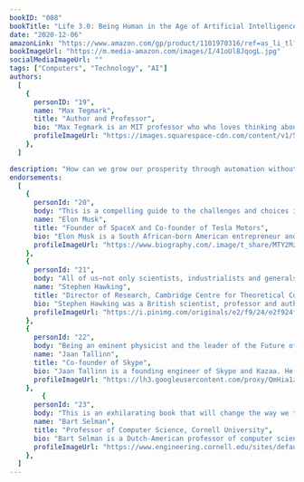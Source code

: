 ```yaml
---
bookID: "008"
bookTitle: "Life 3.0: Being Human in the Age of Artificial Intelligence"
date: "2020-12-06"
amazonLink: "https://www.amazon.com/gp/product/1101970316/ref=as_li_tl?ie=UTF8&camp=1789&creative=9325&creativeASIN=1101970316&linkCode=as2&tag=btmysmarter-20&linkId=8226703769107fb1e478a291762800da"
bookImageUrl: "https://m.media-amazon.com/images/I/41oUl8JqogL.jpg"
socialMediaImageUrl: ""
tags: ["Computers", "Technology", "AI"]
authors:
  [
    {
      personID: "19",
      name: "Max Tegmark",
      title: "Author and Professor",
      bio: "Max Tegmark is an MIT professor who who loves thinking about life's big questions, and has authored 2 books and more than 200 technical papers on topics from cosmology to artificial intelligence. He is known as 'Mad Max' for his unorthodox ideas and passion for adventure. He is also president of the Future of Life Institute, which aims to ensure that we develop not only technology, but also the wisdom required to use it beneficially.",
      profileImageUrl: "https://images.squarespace-cdn.com/content/v1/5953b5fe20099ef4d68d7eda/1547460600446-R1T59C3SSNUNV7L4T7A8/ke17ZwdGBToddI8pDm48kAf-OpKpNsh_OjjU8JOdDKBZw-zPPgdn4jUwVcJE1ZvWQUxwkmyExglNqGp0IvTJZUJFbgE-7XRK3dMEBRBhUpzAFzFJoCInLPKyj9AG8yKe7-Q2aFvP177fkO9TY_-rz5WoqqTEZpmj4yDEOdwKV68/Max-Tegmark-Keynote-Speaker.jpg",
    },
  ]

description: "How can we grow our prosperity through automation without leaving people lacking income or purpose? What career advice should we give today’s kids? How can we make future AI systems more robust, so that they do what we want without crashing, malfunctioning or getting hacked? Should we fear an arms race in lethal autonomous weapons? Will machines eventually outsmart us at all tasks, replacing humans on the job market and perhaps altogether? Will AI help life flourish like never before or give us more power than we can handle?"
endorsements:
  [
    {
      personId: "20",
      body: "This is a compelling guide to the challenges and choices in our quest for a great future of life, intelligence and consciousness—on Earth and beyond.",
      name: "Elon Musk",
	  title: "Founder of SpaceX and Co-founder of Tesla Motors",
	  bio: "Elon Musk is a South African-born American entrepreneur and businessman who founded X.com in 1999 (which later became PayPal), SpaceX in 2002 and Tesla Motors in 2003. Musk became a multimillionaire in his late 20s when he sold his start-up company, Zip2, to a division of Compaq Computers.",
      profileImageUrl: "https://www.biography.com/.image/t_share/MTY2MzU3Nzk2OTM2MjMwNTkx/elon_musk_royal_society.jpg",
	},
	{
      personId: "21",
      body: "All of us—not only scientists, industrialists and generals—should ask ourselves what can we do now to improve the chances of reaping the benefits of future AI and avoiding the risks. This is the most important conversation of our time, and Tegmark’s thought-provoking book will help you join it.",
      name: "Stephen Hawking",
	  title: "Director of Research, Cambridge Centre for Theoretical Cosmology",
	  bio: "Stephen Hawking was a British scientist, professor and author who performed groundbreaking work in physics and cosmology, and whose books helped to make science accessible to everyone. At age 21, while studying cosmology at the University of Cambridge, he was diagnosed with amyotrophic lateral sclerosis (ALS).",
      profileImageUrl: "https://i.pinimg.com/originals/e2/f9/24/e2f924f7c4af92eb9319f2cebe49d219.jpg",
	},
	{
      personId: "22",
      body: "Being an eminent physicist and the leader of the Future of Life Institute has given Max Tegmark a unique vantage point from which to give the reader an inside scoop on the most important issue of our time, in a way that is approachable without being dumbed down",
      name: "Jaan Tallinn",
	  title: "Co-founder of Skype",
	  bio: "Jaan Tallinn is a founding engineer of Skype and Kazaa. He is a co-founder of the Cambridge Centre for the Study of Existential Risk (cser.org), Future of Life Institute (futureoflife.org), and philanthropically supports other existential risk research organisations.",
      profileImageUrl: "https://lh3.googleusercontent.com/proxy/QmHia1zD80sX1hSLA744u47JZ_quSnfagJOp2nX5V2bp5yj3XbMzkSQ-ACqabZB5JIWYgHJ9uvImb_y66kTUdNVexusAsVe2tEn-0nY-mgfElIK9GwrYOdRwdeC93dbw",
	},
		{
      personId: "23",
      body: "This is an exhilarating book that will change the way we think about AI, intelligence, and the future of humanity.",
      name: "Bart Selman",
	  title: "Professor of Computer Science, Cornell University",
	  bio: "Bart Selman is a Dutch-American professor of computer science at Cornell University. Selman attended Technical University of Delft, from where he received a master's degree in physics, graduating in 1983. He received his masters and PhD in computer science from the University of Toronto in 1985 and 1991 respectively.",
      profileImageUrl: "https://www.engineering.cornell.edu/sites/default/files/departments/SYSTEMS/Faculty%20-%20560x560/Bart%20Selman%20-%20560x560.png",
    },
  ]
---
```

